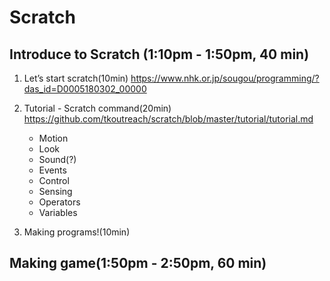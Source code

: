 # Scratch 
## Introduce to Scratch (1:10pm - 1:50pm, 40 min)
1. Let’s start scratch(10min) 
https://www.nhk.or.jp/sougou/programming/?das_id=D0005180302_00000

2. Tutorial - Scratch command(20min)
https://github.com/tkoutreach/scratch/blob/master/tutorial/tutorial.md

    - Motion
    - Look
    - Sound(?)
    - Events
    - Control
    - Sensing
    - Operators
    - Variables

3. Making programs!(10min)

## Making game(1:50pm - 2:50pm, 60 min)

